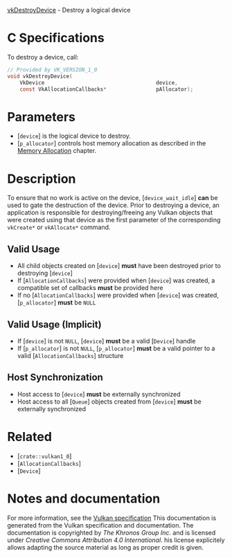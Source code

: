 [vkDestroyDevice](https://www.khronos.org/registry/vulkan/specs/1.3-extensions/man/html/vkDestroyDevice.html) - Destroy a logical device

# C Specifications
To destroy a device, call:
```c
// Provided by VK_VERSION_1_0
void vkDestroyDevice(
    VkDevice                                    device,
    const VkAllocationCallbacks*                pAllocator);
```

# Parameters
- [`device`] is the logical device to destroy.
- [`p_allocator`] controls host memory allocation as described in the [Memory Allocation](https://www.khronos.org/registry/vulkan/specs/1.3-extensions/html/vkspec.html#memory-allocation) chapter.

# Description
To ensure that no work is active on the device, [`device_wait_idle`] **can** 
be used to gate the destruction of the device.
Prior to destroying a device, an application is responsible for
destroying/freeing any Vulkan objects that were created using that device as
the first parameter of the corresponding `vkCreate*` or
`vkAllocate*` command.
## Valid Usage
-    All child objects created on [`device`] **must**  have been destroyed prior to destroying [`device`]
-    If [`AllocationCallbacks`] were provided when [`device`] was created, a compatible set of callbacks  **must**  be provided here
-    If no [`AllocationCallbacks`] were provided when [`device`] was created, [`p_allocator`] **must**  be `NULL`

## Valid Usage (Implicit)
-    If [`device`] is not `NULL`, [`device`] **must**  be a valid [`Device`] handle
-    If [`p_allocator`] is not `NULL`, [`p_allocator`] **must**  be a valid pointer to a valid [`AllocationCallbacks`] structure

## Host Synchronization
- Host access to [`device`] **must**  be externally synchronized
- Host access to all [`Queue`] objects created from [`device`] **must**  be externally synchronized

# Related
- [`crate::vulkan1_0`]
- [`AllocationCallbacks`]
- [`Device`]

# Notes and documentation
For more information, see the [Vulkan specification](https://www.khronos.org/registry/vulkan/specs/1.3-extensions/html/vkspec.html)
This documentation is generated from the Vulkan specification and documentation.
The documentation is copyrighted by *The Khronos Group Inc.* and is licensed under *Creative Commons Attribution 4.0 International*.
his license explicitely allows adapting the source material as long as proper credit is given.
        